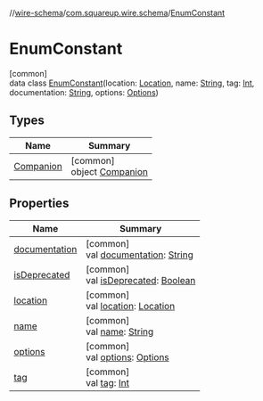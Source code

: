 //[wire-schema](../../../index.md)/[com.squareup.wire.schema](../index.md)/[EnumConstant](index.md)

# EnumConstant

[common]\
data class [EnumConstant](index.md)(location: [Location](../-location/index.md), name: [String](https://kotlinlang.org/api/latest/jvm/stdlib/kotlin/-string/index.html), tag: [Int](https://kotlinlang.org/api/latest/jvm/stdlib/kotlin/-int/index.html), documentation: [String](https://kotlinlang.org/api/latest/jvm/stdlib/kotlin/-string/index.html), options: [Options](../-options/index.md))

## Types

| Name | Summary |
|---|---|
| [Companion](-companion/index.md) | [common]<br>object [Companion](-companion/index.md) |

## Properties

| Name | Summary |
|---|---|
| [documentation](documentation.md) | [common]<br>val [documentation](documentation.md): [String](https://kotlinlang.org/api/latest/jvm/stdlib/kotlin/-string/index.html) |
| [isDeprecated](is-deprecated.md) | [common]<br>val [isDeprecated](is-deprecated.md): [Boolean](https://kotlinlang.org/api/latest/jvm/stdlib/kotlin/-boolean/index.html) |
| [location](location.md) | [common]<br>val [location](location.md): [Location](../-location/index.md) |
| [name](name.md) | [common]<br>val [name](name.md): [String](https://kotlinlang.org/api/latest/jvm/stdlib/kotlin/-string/index.html) |
| [options](options.md) | [common]<br>val [options](options.md): [Options](../-options/index.md) |
| [tag](tag.md) | [common]<br>val [tag](tag.md): [Int](https://kotlinlang.org/api/latest/jvm/stdlib/kotlin/-int/index.html) |
